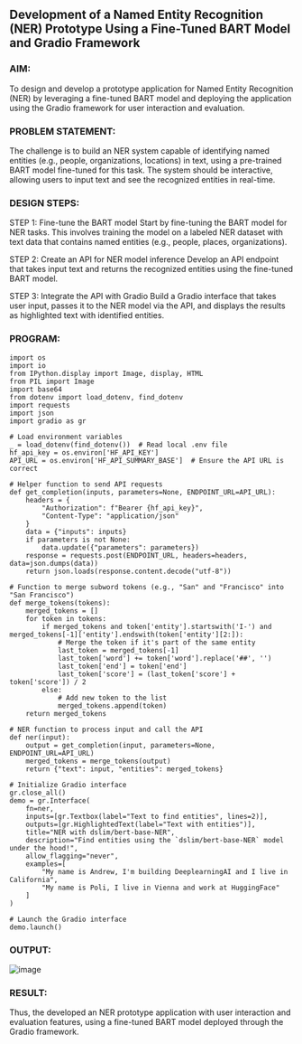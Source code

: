 ## Development of a Named Entity Recognition (NER) Prototype Using a Fine-Tuned BART Model and Gradio Framework

### AIM:
To design and develop a prototype application for Named Entity Recognition (NER) by leveraging a fine-tuned BART model and deploying the application using the Gradio framework for user interaction and evaluation.

### PROBLEM STATEMENT:
The challenge is to build an NER system capable of identifying named entities (e.g., people, organizations, locations) in text, using a pre-trained BART model fine-tuned for this task. The system should be interactive, allowing users to input text and see the recognized entities in real-time.

### DESIGN STEPS:
STEP 1: Fine-tune the BART model
Start by fine-tuning the BART model for NER tasks. This involves training the model on a labeled NER dataset with text data that contains named entities (e.g., people, places, organizations).

STEP 2: Create an API for NER model inference
Develop an API endpoint that takes input text and returns the recognized entities using the fine-tuned BART model.

STEP 3: Integrate the API with Gradio
Build a Gradio interface that takes user input, passes it to the NER model via the API, and displays the results as highlighted text with identified entities.

### PROGRAM:

```
import os
import io
from IPython.display import Image, display, HTML
from PIL import Image
import base64 
from dotenv import load_dotenv, find_dotenv
import requests
import json
import gradio as gr

# Load environment variables
_ = load_dotenv(find_dotenv())  # Read local .env file
hf_api_key = os.environ['HF_API_KEY']
API_URL = os.environ['HF_API_SUMMARY_BASE']  # Ensure the API URL is correct

# Helper function to send API requests
def get_completion(inputs, parameters=None, ENDPOINT_URL=API_URL): 
    headers = {
        "Authorization": f"Bearer {hf_api_key}",
        "Content-Type": "application/json"
    }
    data = {"inputs": inputs}
    if parameters is not None:
        data.update({"parameters": parameters})
    response = requests.post(ENDPOINT_URL, headers=headers, data=json.dumps(data))
    return json.loads(response.content.decode("utf-8"))

# Function to merge subword tokens (e.g., "San" and "Francisco" into "San Francisco")
def merge_tokens(tokens):
    merged_tokens = []
    for token in tokens:
        if merged_tokens and token['entity'].startswith('I-') and merged_tokens[-1]['entity'].endswith(token['entity'][2:]):
            # Merge the token if it's part of the same entity
            last_token = merged_tokens[-1]
            last_token['word'] += token['word'].replace('##', '')
            last_token['end'] = token['end']
            last_token['score'] = (last_token['score'] + token['score']) / 2
        else:
            # Add new token to the list
            merged_tokens.append(token)
    return merged_tokens

# NER function to process input and call the API
def ner(input):
    output = get_completion(input, parameters=None, ENDPOINT_URL=API_URL)
    merged_tokens = merge_tokens(output)
    return {"text": input, "entities": merged_tokens}

# Initialize Gradio interface
gr.close_all()
demo = gr.Interface(
    fn=ner,
    inputs=[gr.Textbox(label="Text to find entities", lines=2)],
    outputs=[gr.HighlightedText(label="Text with entities")],
    title="NER with dslim/bert-base-NER",
    description="Find entities using the `dslim/bert-base-NER` model under the hood!",
    allow_flagging="never",
    examples=[
        "My name is Andrew, I'm building DeeplearningAI and I live in California",
        "My name is Poli, I live in Vienna and work at HuggingFace"
    ]
)

# Launch the Gradio interface
demo.launch()

```

### OUTPUT:

![image](https://github.com/user-attachments/assets/988aac6f-3168-4172-91d8-287d996f4181)


### RESULT:
Thus, the developed an NER prototype application with user interaction and evaluation features, using a fine-tuned BART model deployed through the Gradio framework.
